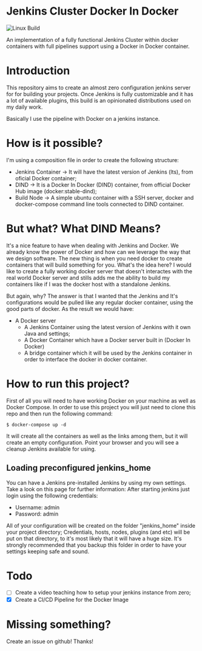 # Jenkins Cluster Docker In Docker
![Linux Build](https://github.com/joepreludian/jenkins-cluster-dind/workflows/Linux%20Build/badge.svg)

An implementation of a fully functional Jenkins Cluster within docker containers with full pipelines support using a Docker in Docker container.

# Introduction
This repository aims to create an almost zero configuration jenkins server for for building your projects. Once Jenkins is fully customizable and it has a lot of available plugins, this build is an opinionated distributions used on my daily work.

Basically I use the pipeline with Docker on a jenkins instance.

# How is it possible?

I'm using a composition file in order to create the following structure:

* Jenkins Container -> It will have the latest version of Jenkins (lts), from oficial Docker container;
* DIND -> It is a Docker In Docker (DIND) container, from official Docker Hub image (docker:stable-dind);
* Build Node -> A simple ubuntu container with a SSH server, docker and docker-compose command line tools connected to DIND container.

# But what? What DIND Means?

It's a nice feature to have when dealing with Jenkins and Docker. We already know the power of Docker and how can we leverage the way that we design software. The new thing is when you need docker to create containers that will build something for you. What's the idea here? I would like to create a fully working docker server that doesn't interactes with the real world Docker server and stills adds me the ability to build my containers like if I was the docker host with a standalone Jenkins.

But again, why? The answer is that I wanted that the Jenkins and It's configurations would be pulled like any regular docker container, using the good parts of docker. As the result we would have:

* A Docker server
  * A Jenkins Container using the latest version of Jenkins with it own Java and settings;
  * A Docker Container which have a Docker server built in (Docker In Docker)
  * A bridge container which it will be used by the Jenkins container in order to interface the docker in docker container.

# How to run this project?

First of all you will need to have working Docker on your machine as well as Docker Compose.
In order to use this project you will just need to clone this repo and then run the following command:

    $ docker-compose up -d

It will create all the containers as well as the links among them, but it will create an empty configuration.
Point your browser and you will see a cleanup Jenkins available for using.

## Loading preconfigured jenkins\_home
You can have a Jenkins pre-installed Jenkins by using my own settings. Take a look on this page for further information: [](https://github.com/joepreludian/jenkins-cluster-dind/releases/tag/1.0.0)
After starting jenkins just login using the following credentials:

* Username: admin
* Password: admin

All of your configuration will be created on the folder "jenkins\_home" inside your project directory; Credentials, hosts, nodes, plugins (and etc) will be put on that directory, to it's most likely that it will have a huge size. It's strongly recommended that you backup this folder in order to have your settings keeping safe and sound.

# Todo

- [ ] Create a video teaching how to setup your jenkins instance from zero;
- [X] Create a CI/CD Pipeline for the Docker Image

# Missing something?

Create an issue on github! Thanks!
